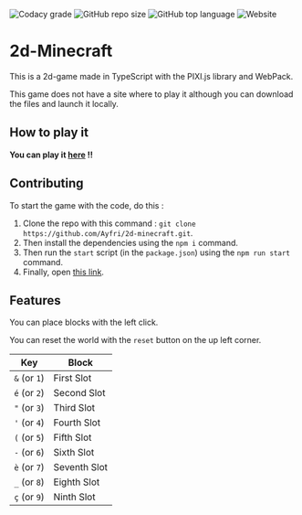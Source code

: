 <!-- Badges-->

![Codacy grade](https://img.shields.io/codacy/grade/1abacd35dbe04806bf5c54192874930e?logo=codacy&style=for-the-badge)
![GitHub repo size](https://img.shields.io/github/repo-size/ayfri/2d-minecraft?style=for-the-badge)
![GitHub top language](https://img.shields.io/github/languages/top/ayfri/2d-minecraft?logo=typescript&logoColor=%2329f&style=for-the-badge)
![Website](https://img.shields.io/website?style=for-the-badge&url=http%3A%2F%2F51.91.39.85%3A8080%2F)

# 2d-Minecraft

This is a 2d-game made in TypeScript with the PIXI.js library and WebPack.

This game does not have a site where to play it although you can download the files and launch it locally.

## How to play it

**You can play it [here](http://51.91.39.85:8080/) !!**

## Contributing

To start the game with the code, do this :
1. Clone the repo with this command : `git clone https://github.com/Ayfri/2d-minecraft.git`.
2. Then install the dependencies using the `npm i` command.
3. Then run the `start` script (in the `package.json`) using the `npm run start` command.
4. Finally, open [this link](http://localhost:3000/index.html).

## Features

You can place blocks with the left click.

You can reset the world with the `reset` button on the up left corner.

| Key          | Block        |
| ------------ | ------------ |
| `&` (or `1`) | First Slot   |
| `é` (or `2`) | Second Slot  |
| `"` (or `3`) | Third Slot   |
| `'` (or `4`) | Fourth Slot  |
| `(` (or `5`) | Fifth Slot   |
| `-` (or `6`) | Sixth Slot   |
| `è` (or `7`) | Seventh Slot |
| `_` (or `8`) | Eighth Slot  |
| `ç` (or `9`) | Ninth Slot   |
